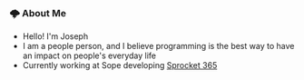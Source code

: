 






  

### 🌩 About Me 

<p>
  
- Hello! I'm Joseph
- I am a people person, and I believe programming is the best way to have an impact on people's everyday life
- Currently working at Sope developing [Sprocket 365](https://sprocket365.com/)
</p>





